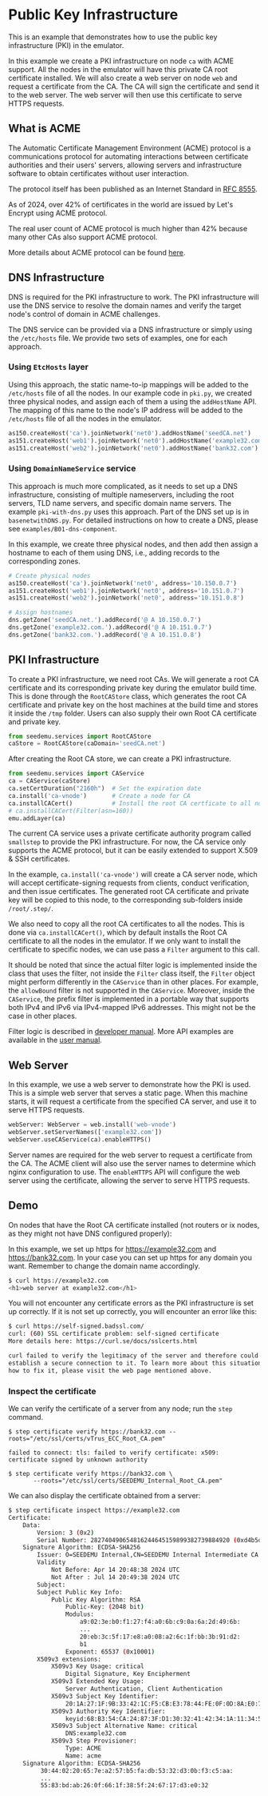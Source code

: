 # Public Key Infrastructure

This is an example that demonstrates how to use the public key infrastructure (PKI) in the emulator.

In this example we create a PKI infrastructure on node `ca` with ACME support. All the nodes in the emulator will have this private CA root certificate installed. We will also create a web server on node `web` and request a certificate from the CA. The CA will sign the certificate and send it to the web server. The web server will then use this certificate to serve HTTPS requests.

## What is ACME

The Automatic Certificate Management Environment (ACME) protocol is a communications protocol for automating interactions between certificate authorities and their users' servers, allowing servers and infrastructure software to obtain certificates without user interaction.

The protocol itself has been published as an Internet Standard in [RFC 8555](https://datatracker.ietf.org/doc/html/rfc8555).

As of 2024, over 42% of certificates in the world are issued by Let's Encrypt using ACME protocol.

The real user count of ACME protocol is much higher than 42% because many other CAs also support ACME protocol.

More details about ACME protocol can be found [here](./ACME.md).


## DNS Infrastructure

DNS is required for the PKI infrastructure to work. The PKI infrastructure will use the DNS service to resolve the domain names and verify the target node's control of domain in ACME challenges.

The DNS service can be provided via a DNS infrastructure or simply
using the `/etc/hosts` file. We provide two sets of examples,
one for each approach. 

### Using `EtcHosts` layer 

Using this approach, the static name-to-ip mappings will be added to
the `/etc/hosts` file of all the nodes. 
In our example code in `pki.py`, we created three physical nodes, and assign each of them a using the
`addHostName` API. The mapping of this name to the node's IP address will be added
to the `/etc/hosts` file of all the nodes in the emulator. 

```python
as150.createHost('ca').joinNetwork('net0').addHostName('seedCA.net')
as151.createHost('web1').joinNetwork('net0').addHostName('example32.com')
as151.createHost('web2').joinNetwork('net0').addHostName('bank32.com')
``` 


### Using `DomainNameService` service

This approach is much more complicated, as it needs to set up a
DNS infrastructure, consisting of multiple nameservers,
including the root servers, TLD name servers, and specific domain name servers. 
The example `pki-with-dns.py` uses this approach. Part of the
DNS set up is in `basenetwithDNS.py`. For detailed instructions on 
how to create a DNS, please see `examples/B01-dns-component`.

In this example, we create three physical nodes, and then
add then assign a hostname to each of them using DNS, i.e., adding 
records to the corresponding zones. 

```python
# Create physical nodes
as150.createHost('ca').joinNetwork('net0', address='10.150.0.7')
as151.createHost('web1').joinNetwork('net0', address='10.151.0.7')
as151.createHost('web2').joinNetwork('net0', address='10.151.0.8')

# Assign hostnames 
dns.getZone('seedCA.net.').addRecord('@ A 10.150.0.7')
dns.getZone('example32.com.').addRecord('@ A 10.151.0.7')
dns.getZone('bank32.com.').addRecord('@ A 10.151.0.8')
```

## PKI Infrastructure

To create a PKI infrastructure, we need root CAs. We will generate 
a root CA certificate and its corresponding private key during the emulator build time. 
This is done through the `RootCAStore` class, which generates the root CA
certificate and private key on the host machines at the build time
and stores it inside the `/tmp` folder.
Users can also supply their own Root CA certificate and private key.

```python
from seedemu.services import RootCAStore
caStore = RootCAStore(caDomain='seedCA.net')
```

After creating the Root CA store, we can create a PKI infrastructure.

```python
from seedemu.services import CAService
ca = CAService(caStore)
ca.setCertDuration("2160h")  # Set the expiration date 
ca.install('ca-vnode')       # Create a node for CA
ca.installCACert()           # Install the root CA certficate to all nodes
# ca.installCACert(Filter(asn=160))  
emu.addLayer(ca)
```

The current CA service uses a private certificate authority program called `smallstep`
to provide the PKI infrastructure.
For now, the CA service only supports the ACME protocol, but it can be easily extended to support X.509 & SSH certificates. 

In the example, `ca.install('ca-vnode')` will create a CA server node, which will
accept certificate-signing requests from clients, conduct verification, and then
issue certificates. The generated root CA certificate and private key
will be copied to this node, to the corresponding sub-folders inside `/root/.step/`.

We also need to copy all the root CA certificates to all the nodes.
This is done via `ca.installCACert()`, which by default installs the Root CA certificate to all the nodes in the emulator. If we only want to install the certificate to specific nodes,
we can use pass a `Filter` argument to this call. 

It should be noted that since the actual filter logic is implemented inside the class that uses the filter,
not inside the `Filter` class itself, the `Filter` object might perform differently
in the `CAService` than in other places.
For example, the `allowBound` filter is not supported in the `CAService`.
Moreover, inside the `CAService`, the prefix filter is implemented in a portable way that
supports both IPv4 and IPv6 via IPv4-mapped IPv6 addresses. This might not be the case in other places. 

Filter logic is described in [developer manual](../../docs/developer_manual/11-ca-service.md).
More API examples are available in the [user manual](../../docs/user_manual/internet/ca.md).

## Web Server

In this example, we use a web server to demonstrate how the PKI is used. 
This is a simple web server that serves a static page. When this machine starts,
it will request a certificate from the specified CA server, and use it to serve HTTPS requests.

```python
webServer: WebServer = web.install('web-vnode')
webServer.setServerNames(['example32.com'])
webServer.useCAService(ca).enableHTTPS()
```

Server names are required for the web server to request a certificate from the CA. The ACME client will also use the server names to determine which nginx configuration to use.
The `enableHTTPS` API will configure the web server using the certificate, allowing
the server to serve HTTPS requests.

## Demo

On nodes that have the Root CA certificate installed (not routers or ix nodes, as they might not have DNS configured properly):

In this example, we set up https for https://example32.com and https://bank32.com.
In your case you can set up https for any domain you want.
Remember to change the domain name accordingly.

```bash
$ curl https://example32.com
<h1>web server at example32.com</h1>
```

You will not encounter any certificate errors as the PKI infrastructure is set up correctly. If it is not set up correctly, you will encounter an error like this:

```bash
$ curl https://self-signed.badssl.com/
curl: (60) SSL certificate problem: self-signed certificate
More details here: https://curl.se/docs/sslcerts.html

curl failed to verify the legitimacy of the server and therefore could not
establish a secure connection to it. To learn more about this situation and
how to fix it, please visit the web page mentioned above.
```

### Inspect the certificate

We can verify the certificate of a server from any node; run the `step` command. 

```
$ step certificate verify https://bank32.com --roots="/etc/ssl/certs/vTrus_ECC_Root_CA.pem"

failed to connect: tls: failed to verify certificate: x509: certificate signed by unknown authority

$ step certificate verify https://bank32.com \
       --roots="/etc/ssl/certs/SEEDEMU_Internal_Root_CA.pem"
```

We can also display the certificate obtained from a server:

```bash
$ step certificate inspect https://example32.com
Certificate:
    Data:
        Version: 3 (0x2)
        Serial Number: 282740490654816244645159899382739884920 (0xd4b5d67668d27f85937a9ad18377db78)
    Signature Algorithm: ECDSA-SHA256
        Issuer: O=SEEDEMU Internal,CN=SEEDEMU Internal Intermediate CA
        Validity
            Not Before: Apr 14 20:48:38 2024 UTC
            Not After : Jul 14 20:49:38 2024 UTC
        Subject:
        Subject Public Key Info:
            Public Key Algorithm: RSA
                Public-Key: (2048 bit)
                Modulus:
                    a9:02:3e:b0:f1:27:f4:a0:6b:c9:0a:6a:2d:49:6b:
                    ...
                    20:eb:3c:5f:17:e8:a0:08:a2:6c:1f:bb:3b:91:d2:
                    b1
                Exponent: 65537 (0x10001)
        X509v3 extensions:
            X509v3 Key Usage: critical
                Digital Signature, Key Encipherment
            X509v3 Extended Key Usage:
                Server Authentication, Client Authentication
            X509v3 Subject Key Identifier:
                20:1A:27:1F:9B:33:42:1C:F5:CB:E3:78:44:FE:0F:0D:8A:E0:74:9B
            X509v3 Authority Key Identifier:
                keyid:68:B3:54:CA:24:87:3F:D1:30:32:41:42:34:1A:11:34:5E:98:8C:D0
            X509v3 Subject Alternative Name: critical
                DNS:example32.com
            X509v3 Step Provisioner:
                Type: ACME
                Name: acme
    Signature Algorithm: ECDSA-SHA256
         30:44:02:20:65:7e:a2:57:b5:fa:db:53:32:d3:0b:f3:c5:aa:
         ...
         55:83:bd:ab:26:0f:66:1f:38:5f:24:67:17:d3:e0:32
```

